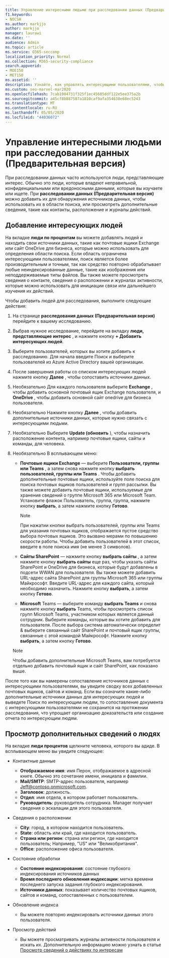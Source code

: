 ```yaml
---
title: Управление интересными людьми при расследовании данных (Предварительная версия)
f1.keywords:
- NOCSH
ms.author: markjjo
author: markjjo
manager: laurawi
ms.date: ''
audience: Admin
ms.topic: article
ms.service: O365-seccomp
localization_priority: Normal
ms.collection: M365-security-compliance
search.appverid:
- MOE150
- MET150
ms.assetid: ''
description: Узнайте, как управлять интересующими пользователями, чтобы ограничить область поиска или просмотреть такие сведения, как контакты, расположения и журналы действий.
ms.custom: seo-marvel-mar2020
ms.openlocfilehash: 7cab1904731f325f1ec45685ddf122e5ee375a2b
ms.sourcegitcommit: a45cf8b887587a1810caf9afa354638e68ec5243
ms.translationtype: MT
ms.contentlocale: ru-RU
ms.lasthandoff: 05/05/2020
ms.locfileid: "44036072"
---
```

# <a name="manage-people-of-interest-in-data-investigations-preview"></a>Управление интересными людьми при расследовании данных (Предварительная версия)

При расследовании данных часто используются люди, представляющие интерес. Обычно это люди, которые владеют неправильной, конфиденциальными или вредоносными данными, которые вы изучаете или ищете. При **расследовании данных (Предварительная версия)** можно добавить их для обнаружения источников данных, чтобы использовать их в области поиска, или просмотреть дополнительные сведения, такие как контакты, расположение и журналы действий. 


## <a name="add-people-of-interest"></a>Добавление интересующих людей

На вкладке **люди по процентам** вы можете добавлять людей и находить свои источники данных, такие как почтовые ящики Exchange или сайт OneDrive для бизнеса, которые можно использовать для определения области поиска. Если область ограничена интересующими пользователями, поиск является более производительным и точным, так как средство повторно обрабатывает любые неиндексированные данные, такие как изображения или неподдерживаемые типы файлов. Вы также можете просмотреть сведения о контакте, сведения о расположении и журналах активности, которые можно использовать для инициации связи или дальнейшего изучения их действий. 

Чтобы добавить людей для расследования, выполните следующие действия:

1. На странице **расследования данных (Предварительная версия)** перейдите к вашему исследованию.
 
2. Выбрав нужное исследование, перейдите на вкладку **люди, представляющие интерес** , и нажмите кнопку **+ Добавить интересующих людей**. 
 
3. Выберите пользователей, которых вы хотите добавить к расследованию. Для начала введите Поиск и выберите пользователей из Azure Active Directory вашей организации.
 
4. После завершения работы со списком интересующих людей нажмите кнопку **Далее** , чтобы сопоставить источники данных. 

5. Необязательно Для каждого пользователя выберите **Exchange** , чтобы добавить основной почтовый ящик Exchange пользователя, и **OneDrive** , чтобы добавить основной сайт onedrive для бизнеса пользователя.

6. Необязательно Нажмите кнопку **Далее** , чтобы добавить дополнительные источники данных, которые нужно связать с интересующими людьми.

7. Необязательно Выберите **Update (обновить** ), чтобы назначить расположение контента, например почтовые ящики, сайты и команды, для человека. 

8. Необязательно В всплывающем меню:
   
    -  **Почтовые ящики Exchange** — выберите **Пользователи, группы или Teams** , а затем снова нажмите кнопку **выбрать пользователей, группы или Teams** . Чтобы добавить дополнительные почтовые ящики, используйте поле поиска для поиска почтовых ящиков пользователей и групп рассылки. Вы также можете добавить почтовые ящики, используемые для хранения сведений о группе Microsoft 365 или Microsoft Team. Установите флажок Пользователь, группа, группа, нажмите кнопку **выбрать**, а затем нажмите кнопку **Готово**.

        > [!NOTE]
        > При нажатии кнопки выбрать пользователей, группы или Teams для указания почтовых ящиков, отображается пустое средство выбора почтовых ящиков. Это вызвано мерами по повышению скорости работы. Чтобы добавить пользователей в этот список, введите в поле поиска имя (не менее 3 символов).
     
     - **Сайты SharePoint** — нажмите кнопку **выбрать сайты** , а затем нажмите кнопку **выбрать сайты** еще раз, чтобы указать сайты SharePoint и OneDrive для бизнеса, которые будут добавлены в подсети WWAN для пользователя. Вы также можете добавить URL-адрес сайта SharePoint для группы Microsoft 365 или группы Майкрософт. Введите URL-адрес для каждого сайта, который необходимо назначить. Нажмите кнопку **выбрать**, а затем кнопку **Готово**.
     - **Microsoft** Teams — выберите команду **выбрать Teams** и снова нажмите кнопку **выбрать** Teams, чтобы просмотреть список групп Microsoft Teams, участником которых является данный сотрудник. Выберите команды, которые вы хотите добавить для пользователя. После выбора система автоматически определит & выберите связанный сайт SharePoint и почтовый ящик группы, связанные с этой командой Майкрософт. Нажмите кнопку **выбрать**, а затем кнопку **Готово**.
        
      > [!NOTE]
      > Чтобы добавить дополнительные Microsoft Teams, вам потребуется отдельно добавить почтовый ящик и сайт SharePoint, как показано выше.

После того как вы намерены сопоставление источников данных с интересующими пользователями, вы увидите сводку всех добавленных почтовых ящиков, сайтов и команд. Если вы созначите какие-либо дополнительные источники данных для интересующих людей и выведете Поиск по интересующим людям, то сопоставление документа с интересующими пользователями не сохранится на протяжении расследования, что упрощает организацию доказательств или создание отчета по интересующим людям. 

## <a name="view-additional-people-of-interest-information"></a>Просмотр дополнительных сведений о людях

На вкладке **люди процентов** щелкните человека, которого вы адиде. В всплывающем меню вы увидите следующее:

- Контактные данные

  - **Отображаемое имя**: имя Перон, отображаемое в адресной книге. Обычно это сочетание имени, инициала и фамилии.
  - **Mail/SMTP**: SMTP-адрес пользователя, например Jeff@contoso.onmicrosoft.com.  
  - **Заголовок**: должность.
  - **Отдел**: имя отдела, в котором работает пользователь.
  - **Руководитель**: руководитель сотрудника. Manager получает сведения о эскалации для этого пользователя.
  
- Сведения о расположении

  - **City**: город, в котором находится пользователь.
  - **State**: область или край, где находится пользователь.
  - **Страна или регион**: страна или регион, где находится пользователь; Например, "US" или "Великобритания".
  - **Office**: расположение офиса пользователя.

- Состояние обработки

  - **Состояние индексирования**: состояние глубокого индексирования источников данных
  - **Время последнего обновления индексации**: метка времени последнего запуска задания глубокого индексирования.
  - **Источники данных**: показывает количество почтовых ящиков, сайтов и команд, сопоставленных с пользователем.

- Обновление индекса
    - Вы можете повторно индексировать источники данных этого пользователя. 

- Просмотр действий 

    - Вы можете просматривать журналы активности пользователя и искать их. Дополнительную информацию можно узнать в статье [Просмотр сведений о действиях по интересам](view-people-of-interest-activity.md) 
